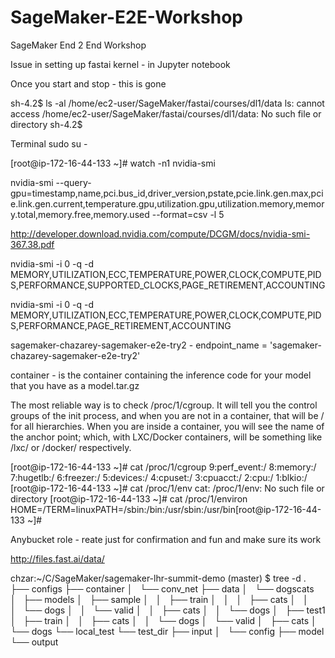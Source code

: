 # SageMaker-E2E-Workshop


SageMaker End 2 End Workshop

Issue in setting up fastai kernel - in Jupyter notebook

Once you start and stop - this is gone

sh-4.2$ ls -al /home/ec2-user/SageMaker/fastai/courses/dl1/data
ls: cannot access /home/ec2-user/SageMaker/fastai/courses/dl1/data: No such file or directory
sh-4.2$


Terminal sudo su - 

[root@ip-172-16-44-133 ~]# watch -n1 nvidia-smi

nvidia-smi --query-gpu=timestamp,name,pci.bus_id,driver_version,pstate,pcie.link.gen.max,pcie.link.gen.current,temperature.gpu,utilization.gpu,utilization.memory,memory.total,memory.free,memory.used --format=csv -l 5

http://developer.download.nvidia.com/compute/DCGM/docs/nvidia-smi-367.38.pdf

 nvidia-smi -i 0 -q -d MEMORY,UTILIZATION,ECC,TEMPERATURE,POWER,CLOCK,COMPUTE,PIDS,PERFORMANCE,SUPPORTED_CLOCKS,PAGE_RETIREMENT,ACCOUNTING 

 nvidia-smi -i 0 -q -d MEMORY,UTILIZATION,ECC,TEMPERATURE,POWER,CLOCK,COMPUTE,PIDS,PERFORMANCE,PAGE_RETIREMENT,ACCOUNTING

sagemaker-chazarey-sagemaker-e2e-try2 - endpoint_name = 'sagemaker-chazarey-sagemaker-e2e-try2'

container - is the container containing the inference code for your model that you have as a model.tar.gz

The most reliable way is to check /proc/1/cgroup. It will tell you the control groups of the init process, and when you are not in a container, that will be / for all hierarchies. When you are inside a container, you will see the name of the anchor point; which, with LXC/Docker containers, will be something like /lxc/<containerid> or /docker/<containerid> respectively.

[root@ip-172-16-44-133 ~]# cat /proc/1/cgroup
9:perf_event:/
8:memory:/
7:hugetlb:/
6:freezer:/
5:devices:/
4:cpuset:/
3:cpuacct:/
2:cpu:/
1:blkio:/
[root@ip-172-16-44-133 ~]# cat /proc/1/env
cat: /proc/1/env: No such file or directory
[root@ip-172-16-44-133 ~]# cat /proc/1/environ
HOME=/TERM=linuxPATH=/sbin:/bin:/usr/sbin:/usr/bin[root@ip-172-16-44-133 ~]#


Anybucket role - reate just for confirmation and fun and make sure its work

http://files.fast.ai/data/


chzar:~/C/SageMaker/sagemaker-lhr-summit-demo (master) $ tree -d
.
├── configs
├── container
│   └── conv_net
├── data
│   └── dogscats
│       ├── models
│       ├── sample
│       │   ├── train
│       │   │   ├── cats
│       │   │   └── dogs
│       │   └── valid
│       │       ├── cats
│       │       └── dogs
│       ├── test1
│       ├── train
│       │   ├── cats
│       │   └── dogs
│       └── valid
│           ├── cats
│           └── dogs
└── local_test
    └── test_dir
        ├── input
        │   └── config
        ├── model
        └── output



